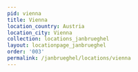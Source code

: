 ```yaml
---
pid: vienna
title: Vienna
location_country: Austria
location_city: Vienna
collection: locations_janbrueghel
layout: locationpage_janbrueghel
order: '003'
permalink: /janbrueghel/locations/vienna
---
```

